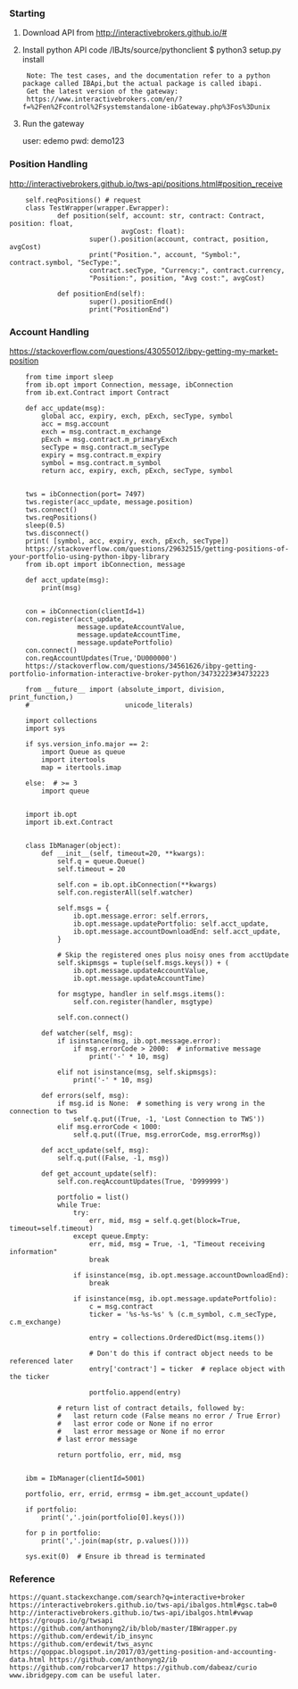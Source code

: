 ### Starting

1. Download API from http://interactivebrokers.github.io/#
2. Install python API code /IBJts/source/pythonclient $ python3 setup.py install

        Note: The test cases, and the documentation refer to a python package called IBApi,but the actual package is called ibapi.
        Get the latest version of the gateway:
        https://www.interactivebrokers.com/en/?f=%2Fen%2Fcontrol%2Fsystemstandalone-ibGateway.php%3Fos%3Dunix
    
3. Run the gateway
    
    user: edemo
    pwd: demo123

### Position Handling 

http://interactivebrokers.github.io/tws-api/positions.html#position_receive

        self.reqPositions() # request
        class TestWrapper(wrapper.Ewrapper):
                def position(self, account: str, contract: Contract, position: float,
                                avgCost: float):
                        super().position(account, contract, position, avgCost)
                        print("Position.", account, "Symbol:", contract.symbol, "SecType:",
                        contract.secType, "Currency:", contract.currency,
                        "Position:", position, "Avg cost:", avgCost)

                def positionEnd(self):
                        super().positionEnd()
                        print("PositionEnd")

### Account Handling

https://stackoverflow.com/questions/43055012/ibpy-getting-my-market-position

        from time import sleep
        from ib.opt import Connection, message, ibConnection
        from ib.ext.Contract import Contract

        def acc_update(msg):
            global acc, expiry, exch, pExch, secType, symbol
            acc = msg.account
            exch = msg.contract.m_exchange
            pExch = msg.contract.m_primaryExch
            secType = msg.contract.m_secType
            expiry = msg.contract.m_expiry
            symbol = msg.contract.m_symbol
            return acc, expiry, exch, pExch, secType, symbol


        tws = ibConnection(port= 7497)
        tws.register(acc_update, message.position) 
        tws.connect()
        tws.reqPositions()
        sleep(0.5)
        tws.disconnect()
        print( [symbol, acc, expiry, exch, pExch, secType])
        https://stackoverflow.com/questions/29632515/getting-positions-of-your-portfolio-using-python-ibpy-library
        from ib.opt import ibConnection, message

        def acct_update(msg):
            print(msg)


        con = ibConnection(clientId=1)
        con.register(acct_update,
                     message.updateAccountValue,
                     message.updateAccountTime,
                     message.updatePortfolio)
        con.connect()
        con.reqAccountUpdates(True,'DU000000')
        https://stackoverflow.com/questions/34561626/ibpy-getting-portfolio-information-interactive-broker-python/34732223#34732223

        from __future__ import (absolute_import, division, print_function,)
        #                        unicode_literals)

        import collections
        import sys

        if sys.version_info.major == 2:
            import Queue as queue
            import itertools
            map = itertools.imap

        else:  # >= 3
            import queue


        import ib.opt
        import ib.ext.Contract


        class IbManager(object):
            def __init__(self, timeout=20, **kwargs):
                self.q = queue.Queue()
                self.timeout = 20

                self.con = ib.opt.ibConnection(**kwargs)
                self.con.registerAll(self.watcher)

                self.msgs = {
                    ib.opt.message.error: self.errors,
                    ib.opt.message.updatePortfolio: self.acct_update,
                    ib.opt.message.accountDownloadEnd: self.acct_update,
                }

                # Skip the registered ones plus noisy ones from acctUpdate
                self.skipmsgs = tuple(self.msgs.keys()) + (
                    ib.opt.message.updateAccountValue,
                    ib.opt.message.updateAccountTime)

                for msgtype, handler in self.msgs.items():
                    self.con.register(handler, msgtype)

                self.con.connect()

            def watcher(self, msg):
                if isinstance(msg, ib.opt.message.error):
                    if msg.errorCode > 2000:  # informative message
                        print('-' * 10, msg)

                elif not isinstance(msg, self.skipmsgs):
                    print('-' * 10, msg)

            def errors(self, msg):
                if msg.id is None:  # something is very wrong in the connection to tws
                    self.q.put((True, -1, 'Lost Connection to TWS'))
                elif msg.errorCode < 1000:
                    self.q.put((True, msg.errorCode, msg.errorMsg))

            def acct_update(self, msg):
                self.q.put((False, -1, msg))

            def get_account_update(self):
                self.con.reqAccountUpdates(True, 'D999999')

                portfolio = list()
                while True:
                    try:
                        err, mid, msg = self.q.get(block=True, timeout=self.timeout)
                    except queue.Empty:
                        err, mid, msg = True, -1, "Timeout receiving information"
                        break

                    if isinstance(msg, ib.opt.message.accountDownloadEnd):
                        break

                    if isinstance(msg, ib.opt.message.updatePortfolio):
                        c = msg.contract
                        ticker = '%s-%s-%s' % (c.m_symbol, c.m_secType, c.m_exchange)

                        entry = collections.OrderedDict(msg.items())

                        # Don't do this if contract object needs to be referenced later
                        entry['contract'] = ticker  # replace object with the ticker

                        portfolio.append(entry)

                # return list of contract details, followed by:
                #   last return code (False means no error / True Error)
                #   last error code or None if no error
                #   last error message or None if no error
                # last error message

                return portfolio, err, mid, msg


        ibm = IbManager(clientId=5001)

        portfolio, err, errid, errmsg = ibm.get_account_update()

        if portfolio:
            print(','.join(portfolio[0].keys()))

        for p in portfolio:
            print(','.join(map(str, p.values())))

        sys.exit(0)  # Ensure ib thread is terminated

### Reference

`https://quant.stackexchange.com/search?q=interactive+broker
https://interactivebrokers.github.io/tws-api/ibalgos.html#gsc.tab=0
http://interactivebrokers.github.io/tws-api/ibalgos.html#vwap
https://groups.io/g/twsapi
https://github.com/anthonyng2/ib/blob/master/IBWrapper.py
https://github.com/erdewit/ib_insync
https://github.com/erdewit/tws_async
https://qoppac.blogspot.in/2017/03/getting-position-and-accounting-data.html
https://github.com/anthonyng2/ib
https://github.com/robcarver17
https://github.com/dabeaz/curio
www.ibridgepy.com can be useful later.`
